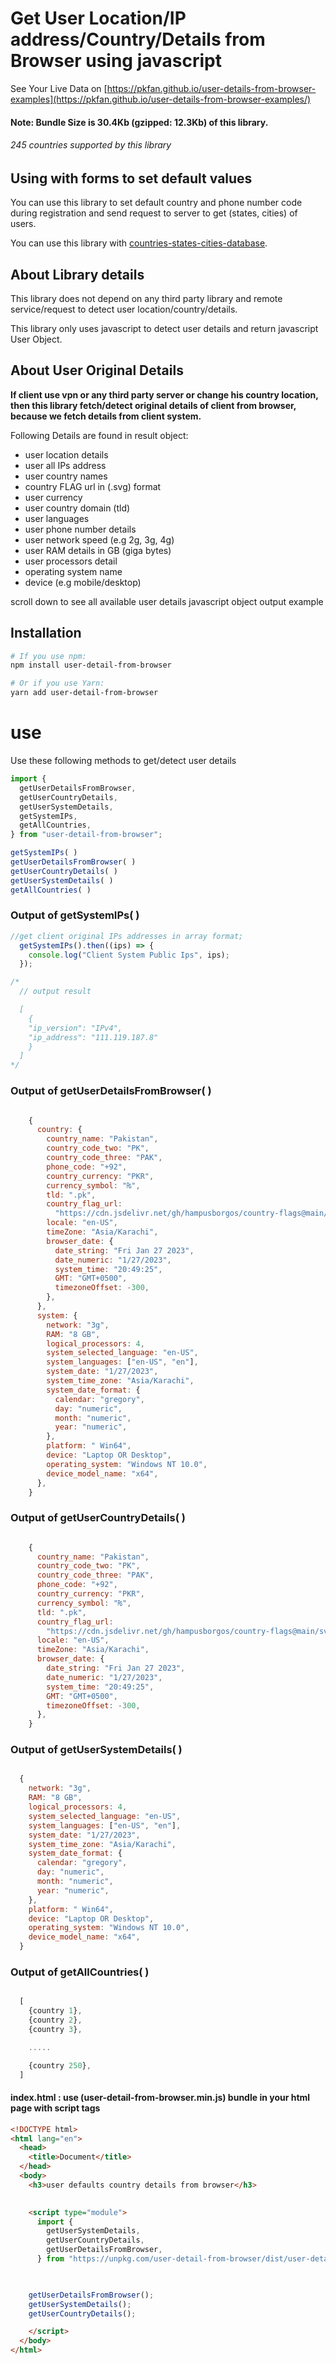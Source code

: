 # Get User Location/IP address/Country/Details from Browser using javascript

See Your Live Data on [https://pkfan.github.io/user-details-from-browser-examples](https://pkfan.github.io/user-details-from-browser-examples/) 

#### Note: Bundle Size is 30.4Kb (gzipped: 12.3Kb) of this library.

###### 245 countries supported by this library
   
   
## Using with forms to set default values
You can use this library to set default country and phone number code during registration and send request to server to get (states, cities) of users.

You can use this library with [countries-states-cities-database](https://github.com/dr5hn/countries-states-cities-database).

   
## About Library details   
This library does not depend on any third party library and remote service/request to detect user location/country/details. 

This library only uses javascript to detect user details and return javascript User Object.    

## About User Original Details
**If client use vpn or any third party server or change his country location, then this library fetch/detect original details of client from browser, because we fetch details from client system.**   


Following Details are found in result object:   
* user location details
* user all IPs address
* user country names
* country FLAG url in (.svg) format
* user currency
* user country domain (tld)
* user languages
* user phone number details
* user network speed (e.g 2g, 3g, 4g)
* user RAM details in GB (giga bytes)
* user processors detail
* operating system name
* device (e.g mobile/desktop)

scroll down to see all available user details javascript object output example

## Installation
```bash
# If you use npm:
npm install user-detail-from-browser

# Or if you use Yarn:
yarn add user-detail-from-browser
```

# use
Use these following methods to get/detect user details
```js
import {
  getUserDetailsFromBrowser,
  getUserCountryDetails,
  getUserSystemDetails,
  getSystemIPs,
  getAllCountries,
} from "user-detail-from-browser";

getSystemIPs( )
getUserDetailsFromBrowser( )
getUserCountryDetails( )
getUserSystemDetails( )
getAllCountries( )

```

### Output of getSystemIPs( )
```js
//get client original IPs addresses in array format;
  getSystemIPs().then((ips) => {
    console.log("Client System Public Ips", ips);
  });

/*
  // output result

  [ 
    {
    "ip_version": "IPv4",
    "ip_address": "111.119.187.8"
    } 
  ]
*/

```

### Output of getUserDetailsFromBrowser( )
```js

    {
      country: {
        country_name: "Pakistan",
        country_code_two: "PK",
        country_code_three: "PAK",
        phone_code: "+92",
        country_currency: "PKR",
        currency_symbol: "₨",
        tld: ".pk",
        country_flag_url:
          "https://cdn.jsdelivr.net/gh/hampusborgos/country-flags@main/svg/pk.svg",
        locale: "en-US",
        timeZone: "Asia/Karachi",
        browser_date: {
          date_string: "Fri Jan 27 2023",
          date_numeric: "1/27/2023",
          system_time: "20:49:25",
          GMT: "GMT+0500",
          timezoneOffset: -300,
        },
      },
      system: {
        network: "3g",
        RAM: "8 GB",
        logical_processors: 4,
        system_selected_language: "en-US",
        system_languages: ["en-US", "en"],
        system_date: "1/27/2023",
        system_time_zone: "Asia/Karachi",
        system_date_format: {
          calendar: "gregory",
          day: "numeric",
          month: "numeric",
          year: "numeric",
        },
        platform: " Win64",
        device: "Laptop OR Desktop",
        operating_system: "Windows NT 10.0",
        device_model_name: "x64",
      },
    }


```


### Output of getUserCountryDetails( )
```js

    {
      country_name: "Pakistan",
      country_code_two: "PK",
      country_code_three: "PAK",
      phone_code: "+92",
      country_currency: "PKR",
      currency_symbol: "₨",
      tld: ".pk",
      country_flag_url:
        "https://cdn.jsdelivr.net/gh/hampusborgos/country-flags@main/svg/pk.svg",
      locale: "en-US",
      timeZone: "Asia/Karachi",
      browser_date: {
        date_string: "Fri Jan 27 2023",
        date_numeric: "1/27/2023",
        system_time: "20:49:25",
        GMT: "GMT+0500",
        timezoneOffset: -300,
      },
    }

```

### Output of getUserSystemDetails( )
```js

  {
    network: "3g",
    RAM: "8 GB",
    logical_processors: 4,
    system_selected_language: "en-US",
    system_languages: ["en-US", "en"],
    system_date: "1/27/2023",
    system_time_zone: "Asia/Karachi",
    system_date_format: {
      calendar: "gregory",
      day: "numeric",
      month: "numeric",
      year: "numeric",
    },
    platform: " Win64",
    device: "Laptop OR Desktop",
    operating_system: "Windows NT 10.0",
    device_model_name: "x64",
  }

```
### Output of getAllCountries( )
```js

  [
    {country 1},
    {country 2},
    {country 3},

    .....

    {country 250},
  ]

```

#### index.html : use (user-detail-from-browser.min.js) bundle in your html page with script tags

```html
<!DOCTYPE html>
<html lang="en">
  <head>
    <title>Document</title>
  </head>
  <body>
    <h3>user defaults country details from browser</h3>
  

    <script type="module">
      import {
        getUserSystemDetails,
        getUserCountryDetails,
        getUserDetailsFromBrowser,
      } from "https://unpkg.com/user-detail-from-browser/dist/user-detail-from-browser.min.js";

  

    getUserDetailsFromBrowser();
    getUserSystemDetails();
    getUserCountryDetails();

    </script>
  </body>
</html>

```
